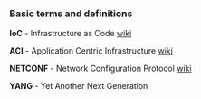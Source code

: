 ### Basic terms and definitions

**IoC** - Infrastructure as Code [wiki](https://en.wikipedia.org/wiki/Infrastructure_as_code)

**ACI** - Application Centric Infrastructure [wiki](https://en.wikipedia.org/wiki/ACI)

**NETCONF** - Network Configuration Protocol [wiki](https://en.wikipedia.org/wiki/NETCONF)

**YANG** - Yet Another Next Generation

  